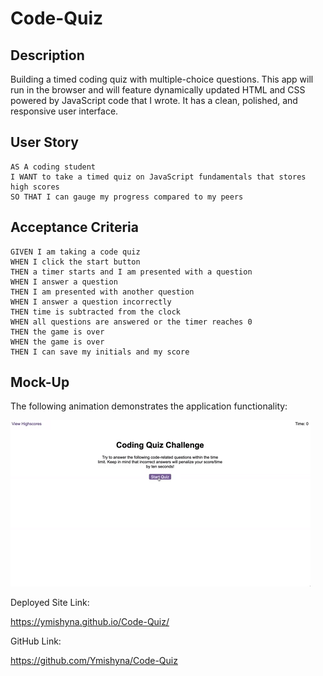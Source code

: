 # Code-Quiz

## Description

Building a timed coding quiz with multiple-choice questions. This app will run in the browser and will feature dynamically updated HTML and CSS powered by JavaScript code that I wrote. It has a clean, polished, and responsive user interface. 

## User Story

```
AS A coding student
I WANT to take a timed quiz on JavaScript fundamentals that stores high scores
SO THAT I can gauge my progress compared to my peers
```

## Acceptance Criteria

```
GIVEN I am taking a code quiz
WHEN I click the start button
THEN a timer starts and I am presented with a question
WHEN I answer a question
THEN I am presented with another question
WHEN I answer a question incorrectly
THEN time is subtracted from the clock
WHEN all questions are answered or the timer reaches 0
THEN the game is over
WHEN the game is over
THEN I can save my initials and my score
```

## Mock-Up

The following animation demonstrates the application functionality:

![A user clicks through an interactive coding quiz, then enters initials to save the high score before resetting and starting over.](./assets/images/Quiz-demo.gif)

Deployed Site Link:

https://ymishyna.github.io/Code-Quiz/

GitHub Link:

https://github.com/Ymishyna/Code-Quiz

